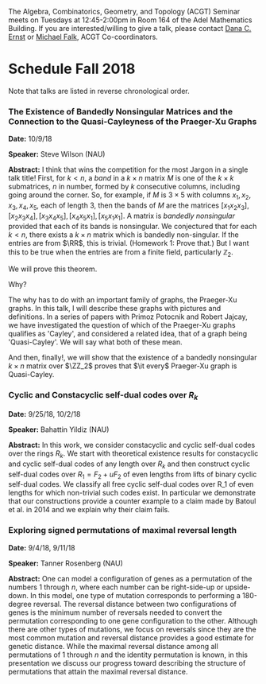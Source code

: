 The Algebra, Combinatorics, Geometry, and Topology (ACGT) Seminar meets on Tuesdays at 12:45-2:00pm in Room 164 of the Adel Mathematics Building. If you are interested/willing to give a talk, please contact [Dana C. Ernst](http://danaernst.com) or [Michael Falk](http://www.cefns.nau.edu/~falk/), ACGT Co-coordinators.

# Schedule Fall 2018 #

Note that talks are listed in reverse chronological order.

### The Existence of Bandedly Nonsingular Matrices and the Connection to the Quasi-Cayleyness of the Praeger-Xu Graphs

**Date:** 10/9/18

**Speaker:** Steve Wilson (NAU)

**Abstract:** I think that wins the competition for the most Jargon in a single talk title!   First, for $k < n$, a *band* in a $k\times n$ matrix $M$ is one of the  $k\times k$ submatrices, $n$  in  number, formed by $k$ consecutive columns, including going around the corner.   So, for example, if $M$ is $3\times 5$  with columns $x_1, x_2, x_3, x_4, x_5$, each of length 3, then the bands of $M$ are the matrices $[x_1 x_2 x_3], [x_2 x_3 x_4], [x_3 x_4 x_5], [x_4 x_5 x_1], [x_5 x_1 x_1]$.  A matrix is *bandedly nonsingular* provided that each of its bands is nonsingular.  We conjectured that for each $k < n$, there exists a  $k\times n$ matrix which is bandedly non-singular.  If the entries are from $\RR$, this is trivial. (Homework 1: Prove that.)  But I want this to be true when the entries are from a finite field, particularly $\mathbb{Z}_2$.

We will prove this theorem.

Why?

The why has to do with an important family of graphs, the Praeger-Xu graphs.  In this talk, I will describe these graphs with pictures and definitions.    In a series of papers with Primoz Potocnik and Robert Jajcay, we have investigated the question of which of the Praeger-Xu graphs qualifies as 'Cayley', and considered a related idea, that of a graph being 'Quasi-Cayley'.  We will say what both of these mean.

And then, finally!, we will show that the existence of a bandedly nonsingular $k\times n$ matrix over $\ZZ_2$ proves that $\it every$ Praeger-Xu graph is Quasi-Cayley.

### Cyclic and Constacyclic self-dual codes over $R_k$

**Date:** 9/25/18, 10/2/18

**Speaker:** Bahattin Yildiz (NAU)

**Abstract:** In this work, we consider constacyclic and cyclic self-dual codes over the rings $R_k$. We start with theoretical existence results for constacyclic and cyclic self-dual codes of any length over $R_k$ and then construct cyclic self-dual codes over $R_1 = F_2 + uF_2$ of even lengths from lifts of binary cyclic self-dual codes. We classify all free cyclic self-dual codes over R_1 of even lengths for which non-trivial such codes exist. In particular we demonstrate that our constructions provide a counter example to a claim made by Batoul et al. in 2014 and we explain why their claim fails.

### Exploring signed permutations of maximal reversal length

**Date:** 9/4/18, 9/11/18

**Speaker:** Tanner Rosenberg (NAU)

**Abstract:** One can model a configuration of genes as a permutation of the numbers 1 through $n$, where each number can be right-side-up or upside-down. In this model, one type of mutation corresponds to performing a 180-degree reversal. The reversal distance between two configurations of genes is the minimum number of reversals needed to convert the permutation corresponding to one gene configuration to the other. Although there are other types of mutations, we focus on reversals since they are the most common mutation and reversal distance provides a good estimate for genetic distance. While the maximal reversal distance among all permutations of 1 through $n$ and the identity permutation is known, in this presentation we discuss our progress toward describing the structure of permutations that attain the maximal reversal distance.
